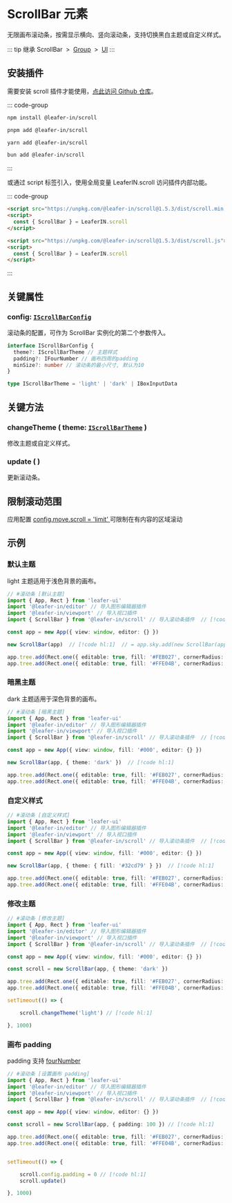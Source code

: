 # ScrollBar 元素

无限画布滚动条，按需显示横向、竖向滚动条，支持切换黑白主题或自定义样式。

::: tip 继承
ScrollBar &nbsp;>&nbsp; [Group](/reference/display/Group.md) &nbsp;>&nbsp; [UI](/reference/display/UI.md)
:::

## 安装插件

需要安装 scroll 插件才能使用，[点此访问 Github 仓库](https://github.com/leaferjs/leafer-in/tree/main/packages/scroll)。

::: code-group

```sh [npm]
npm install @leafer-in/scroll
```

```sh [pnpm]
pnpm add @leafer-in/scroll
```

```sh [yarn]
yarn add @leafer-in/scroll
```

```sh [bun]
bun add @leafer-in/scroll
```

:::

或通过 script 标签引入，使用全局变量 LeaferIN.scroll 访问插件内部功能。

::: code-group

```html [scroll.min]
<script src="https://unpkg.com/@leafer-in/scroll@1.5.3/dist/scroll.min.js"></script>
<script>
  const { ScrollBar } = LeaferIN.scroll
</script>
```

```html [scroll]
<script src="https://unpkg.com/@leafer-in/scroll@1.5.3/dist/scroll.js"></script>
<script>
  const { ScrollBar } = LeaferIN.scroll
</script>
```

<!-- https://unpkg.com 无法访问时，可替换为 https://cdn.jsdelivr.net/npm -->

:::

## 关键属性

### config: [`IScrollBarConfig`](/api/interfaces/IScrollBarConfig.md)

滚动条的配置，可作为 ScrollBar 实例化的第二个参数传入。

```ts
interface IScrollBarConfig {
  theme?: IScrollBarTheme // 主题样式
  padding?: IFourNumber // 画布四周的padding
  minSize?: number // 滚动条的最小尺寸, 默认为10
}

type IScrollBarTheme = 'light' | 'dark' | IBoxInputData
```

## 关键方法

### changeTheme ( theme: [`IScrollBarTheme`](/api/modules.md#iscrollbartheme) )

修改主题或自定义样式。

### update ( )

更新滚动条。

## 限制滚动范围

应用配置 [config.move.scroll = 'limit' ](/reference/config/app/move.md#move-scroll-boolean-x-y-limit-x-limit-y-limit) 可限制在有内容的区域滚动

<!-- ## 继承元素

### [Group](/reference/display/Group.md) -->

<!-- ## API

### [ScrollBar](/api/classes/ScrollBar.md) -->

## 示例

### 默认主题

light 主题适用于浅色背景的画布。

```ts
// #滚动条 [默认主题]
import { App, Rect } from 'leafer-ui'
import '@leafer-in/editor' // 导入图形编辑器插件
import '@leafer-in/viewport' // 导入视口插件
import { ScrollBar } from '@leafer-in/scroll' // 导入滚动条插件  // [!code hl] 

const app = new App({ view: window, editor: {} })

new ScrollBar(app)  // [!code hl:1]  // = app.sky.add(new ScrollBar(app.tree))

app.tree.add(Rect.one({ editable: true, fill: '#FEB027', cornerRadius: [20, 0, 0, 20] }, 500, 100))
app.tree.add(Rect.one({ editable: true, fill: '#FFE04B', cornerRadius: [0, 20, 20, 0] }, 650, 2400))
```

### 暗黑主题

dark 主题适用于深色背景的画布。

```ts
// #滚动条 [暗黑主题]
import { App, Rect } from 'leafer-ui'
import '@leafer-in/editor' // 导入图形编辑器插件
import '@leafer-in/viewport' // 导入视口插件
import { ScrollBar } from '@leafer-in/scroll' // 导入滚动条插件  // [!code hl] 

const app = new App({ view: window, fill: '#000', editor: {} })

new ScrollBar(app, { theme: 'dark' })  // [!code hl:1]

app.tree.add(Rect.one({ editable: true, fill: '#FEB027', cornerRadius: [20, 0, 0, 20] }, 500, 100))
app.tree.add(Rect.one({ editable: true, fill: '#FFE04B', cornerRadius: [0, 20, 20, 0] }, 650, 2400))
```

### 自定义样式

```ts
// #滚动条 [自定义样式]
import { App, Rect } from 'leafer-ui'
import '@leafer-in/editor' // 导入图形编辑器插件
import '@leafer-in/viewport' // 导入视口插件
import { ScrollBar } from '@leafer-in/scroll' // 导入滚动条插件  // [!code hl] 

const app = new App({ view: window, fill: '#000', editor: {} })

new ScrollBar(app, { theme: { fill: '#32cd79' } })  // [!code hl:1]

app.tree.add(Rect.one({ editable: true, fill: '#FEB027', cornerRadius: [20, 0, 0, 20] }, 500, 100))
app.tree.add(Rect.one({ editable: true, fill: '#FFE04B', cornerRadius: [0, 20, 20, 0] }, 650, 2400))
```

### 修改主题

```ts
// #滚动条 [修改主题]
import { App, Rect } from 'leafer-ui'
import '@leafer-in/editor' // 导入图形编辑器插件
import '@leafer-in/viewport' // 导入视口插件
import { ScrollBar } from '@leafer-in/scroll' // 导入滚动条插件  // [!code hl] 

const app = new App({ view: window, fill: '#000', editor: {} })

const scroll = new ScrollBar(app, { theme: 'dark' })

app.tree.add(Rect.one({ editable: true, fill: '#FEB027', cornerRadius: [20, 0, 0, 20] }, 500, 100))
app.tree.add(Rect.one({ editable: true, fill: '#FFE04B', cornerRadius: [0, 20, 20, 0] }, 650, 2400))

setTimeout(() => {

    scroll.changeTheme('light') // [!code hl:1]

}, 1000)

```

### 画布 padding

padding 支持 [fourNumber](/reference/interface/math/Math.md#ifournumber)

```ts
// #滚动条 [设置画布 padding]
import { App, Rect } from 'leafer-ui'
import '@leafer-in/editor' // 导入图形编辑器插件
import '@leafer-in/viewport' // 导入视口插件
import { ScrollBar } from '@leafer-in/scroll' // 导入滚动条插件  // [!code hl] 

const app = new App({ view: window, editor: {} })

const scroll = new ScrollBar(app, { padding: 100 }) // [!code hl:1] 

app.tree.add(Rect.one({ editable: true, fill: '#FEB027', cornerRadius: [20, 0, 0, 20] }, 500, 100))
app.tree.add(Rect.one({ editable: true, fill: '#FFE04B', cornerRadius: [0, 20, 20, 0] }, 650, 2400))


setTimeout(() => {

    scroll.config.padding = 0 // [!code hl:1]
    scroll.update()

}, 1000)
```
